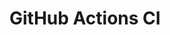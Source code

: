 # GitHub Actions CI






























































































































































































































































































































































































































































































































































































































































































































































































































































































































































































































































































































































































































































































































































































































































































































































































































































































































































































































































































































































































































































































































































































































































































































































































































































































































































































































































































































































































































































































































































































































































































































































